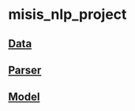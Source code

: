 # misis_nlp_project

## [Data](https://github.com/ilyasssklimov/misis_nlp_project/tree/main/data)

## [Parser](https://github.com/ilyasssklimov/misis_nlp_project/tree/main/src/parser)

## [Model](https://github.com/ilyasssklimov/misis_nlp_project/blob/main/src/nlp_project.ipynb)
